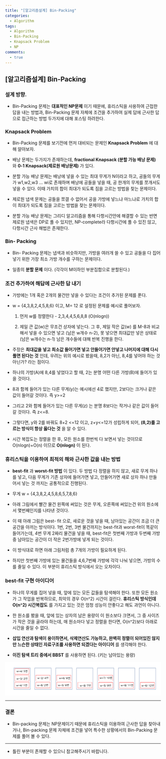 ```yaml
---
title: "[알고리즘설계] Bin-Packing"
categories:
  - Algorithm
tags:
  - Algorithm
  - Bin-Packing
  - Knapsack Problem
  - NP
comments:
  - true
---
```


## [알고리즘설계] Bin-Packing

### 설계 방향.

* Bin-Packing 문제는 __대표적인 NP문제__ 이기 때문에, 휴리스틱을 사용하여 근접한 답을 내는 방법과, Bin-Packing 문제 자체에 조건을 추가하여 실제 답에 근사한 답으로 접근하는 방법 두가지에 대해 포스팅 하려한다.


### Knapsack Problem

* Bin-Packing 문제를 보기전에 먼저 대비되는 문제인 __Knapsack Problem__ 에 대해 알아보자.

* 배낭 문제는 두가지가 존재하는데, __fractional Knapsack (분할 가능 배낭 문제)__ 와 __0-1 Knapsack(제로원 배낭문제)__ 가 있다.

* 분할 가능 배낭 문제는 배낭에 넣을 수 있는 최대 무게가 N이라고 하고, 공들의 무게가 w1,w2,w3 ... wi로 존재하며 배낭에 공들을 넣을 때, 공 한개의 무게를 쪼개서도 넣을 수 있다. 이때 가치의 합이 최대가 되도록 짐을 고르는 방법을 찾는 문제이다.

* 제로원 냅색 문제는 공들을 쪼갤 수 없어서 공을 가방에 넣느냐 마느냐로 가치의 합이 최대가 되도록 짐을 고르는 방법을 찾는 문제이다.

* 분할 가능 배낭 문제는 그리디 알고리즘을 통해 다항시간안에 해결할 수 있는 반면 제로원 냅색은 DP로 풀 수 있지만, NP-complete라 다항시간에 풀 수 있진 않고, 다항시간 근사 해법은 존재한다.

### Bin- Packing

* Bin- Packing 문제는 냅색과 비슷하지만, 가방을 여러개 쓸 수 있고 공들을 다 집어넣기 위한 가장 최소 가방 개수를 구하는 문제이다.

* 일종의 __분할 문제__ 이다. (각각이 M이하인 부분집합으로 분할된다.)


### 조건 추가하여 해답에 근사한 답 내기

* 가방에는 1개 혹은 2개의 물건만 넣을 수 있다는 조건이 추가된 문제를 푼다.

* w = {4,3,8,2,4,5,8,6} 이고, M= 12 로 설정된 문제를 예시로 풀어보자.

  1. 먼저 w를 정렬한다 - 2,3,4,4,5,6,8,8 (O(nlogn))

  1. 제일 큰 값(w)은 무조건 상자에 넣는다. 그 후, 제일 작은 값(w) 를 M-8과 비교해서 넣을 수 있으면 넣고 (남은 w개수 n-2), 못 넣으면 최대값만 넣은 상태로(남은 w개수는 n-1) 남은 개수들에 대해 반복 진행을 한다.

* 주장은 __최대값을 넣고 최소값 들어가면 넣고 안들어가면 안넣고 나머지에 대해 다시 풀면 된다는 것__ 인데, 우려는 위의 예시로 봤을때, 8,2가 아닌, 8,4를 넣어야 하는 것 아닌가? 라는 점이다.

* 하나의 가방(A)에 8,4를 넣었다고 할 때, 2는 분명 어떤 다른 가방(B)에 들어가 있을 것이다.

* 8과 함께 들어가 있는 다른 무게(y)는 예시에선 4로 했지만, 2보다는 크거나 같은 값이 들어갈 것이다. 즉 y>=2

* 그리고 2와 함께 들어가 있는 다른 무게(z) 는 분명 8보다는 작거나 같은 값이 들어갈 것이다. 즉 z<=8.

* 그렇다면, y와 2를 바꿔도 8+2 <=12 이고, z+y<=12가 성립하게 되어, __(8,2)를 고르는 방식이 항상 옳다는 것__ 을 알 수 있다.

* 시간 복잡도는 정렬을 한 후, 모든 원소를 한번씩 다 보면서 넣는 것이므로 O(nlogn)+O(n) 이므로 __O(nlogn)__ 이 된다.

### 휴리스틱을 이용하여 최적의 해와 근사한 값을 내는 방법

* __best-fit__ 과 __worst-fit 방법__ 이 있다. 두 방법 다 정렬을 하지 않고, 새로 무게 하나를 넣고, 다음 무게가 기존 상자에 들어가면 넣고, 안들어가면 새로 상자 하나 만들어서 넣는 것 까지는 공통적으로 진행된다.

* 무게 w = {4,3,8,2,4,5,8,6,5,7,8,6}

* 아래 그림에서 빨간 물건 왼쪽에 써있는 것은 무게, 오른쪽에 써있는건 위의 원소에서 몇번째인지를 나타낸 것이다.

* 이 때 아래 그림은 best- fit 으로, 새로운 것을 넣을 때, 남아있는 공간이 조금 더 큰 공간을 아끼는 방식이다. 1번, 2번, 3번 물건까지는 best-fit과 worst-fit이 똑같이 들어가는데, 4번 무게 2짜리 물건을 넣을 때, best-fit은 첫번째 가방과 두번째 가방 중 남아있는 공간이 더 작은 2번가방에 넣게 되는 것이다.

* 이 방식대로 하면 아래 그림처럼 총 7개의 가방이 필요하게 된다.

* 하지만 첫번째 가방에 있는 물건들을 4,6,7번째 가방에 각각 나눠 넣으면, 가방의 수를 줄일 수 있다. 이 부분이 휴리스틱 방식에서 오는 오차이다.

### best-fit 구현 아이디어

* 하나의 무게를 집어 넣을 때, 앞에 있는 모든 값들을 탐색해야 한다. 또한 모든 원소가 그 작업을 반복하므로, 최악의 경우 O(n^2) 시간이 걸린다. __휴리스틱 방식인데 O(n^2) 시간복잡도__ 를 가지고 있는 것은 엄청 성능이 안좋다고 해도 과언이 아니다.

* 한 원소를 봤을 때, 앞에 있는 상자의 남은 용량이 이 원소보다 크면서, 그 중 사이즈가 작은 것을 골라야 하는데, 매 원소마다 넣고 정렬을 한다면, O(n^2)보다 아래로 시간을 줄일 수 없다.

* __삽입 연산과 탐색이 용이하면서, 삭제연산도 가능하고, 완벽히 정렬이 되어있진 않지만 느슨한 상태인 자료구조를 사용하면 되겠다는 아이디어__ 를 생각해야 한다.

* __이진 탐색 트리 중에서 BBST__ 를 사용하면 된다. (키는 남아있는 용량)

![](/assets/img/Algorithm/Binpacking.png)

---

### 결론

* Bin-packing 문제는 NP문제이기 때문에 휴리스틱을 이용하여 근사한 답을 찾아내거나, Bin-packing 문제 자체에 조건을 넣어 특수한 상황에서의 Bin-Packing 문제를 풀어 볼 수 있다.

---

* 틀린 부분이 존재할 수 있으니 참고해주시기 바랍니다.
